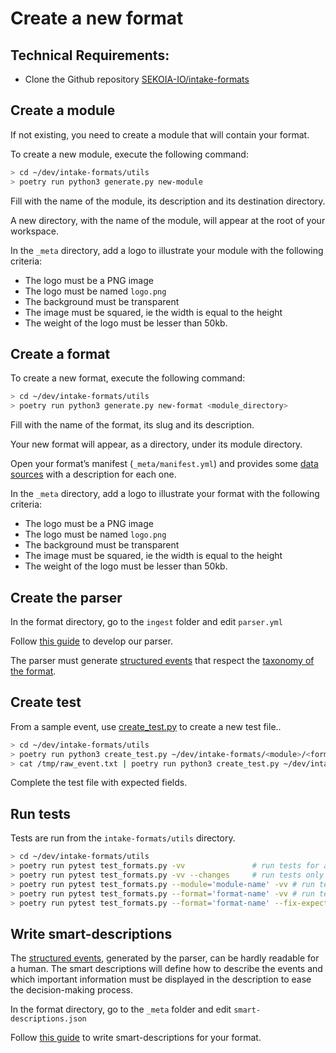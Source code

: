 # Create a new format

## Technical Requirements:

- Clone the Github repository [SEKOIA-IO/intake-formats](https://github.com/SEKOIA-IO/intake-formats)

## Create a module

If not existing, you need to create a module that will contain your format.

To create a new module, execute the following command:

```bash
> cd ~/dev/intake-formats/utils
> poetry run python3 generate.py new-module
```

Fill with the name of the module, its description and its destination directory.

A new directory, with the name of the module, will appear at the root of your workspace.

In the `_meta` directory, add a logo to illustrate your module with the following criteria:

- The logo must be a PNG image
- The logo must be named `logo.png`
- The background must be transparent
- The image must be squared, ie the width is equal to the height
- The weight of the logo must be lesser than 50kb.

## Create a format

To create a new format, execute the following command:

```bash
> cd ~/dev/intake-formats/utils
> poetry run python3 generate.py new-format <module_directory>
```

Fill with the name of the format, its slug and its description.

Your new format will appear, as a directory, under its module directory.

Open your format’s manifest (`_meta/manifest.yml`) and provides some [data sources](datasources.md) with a description for each one.

In the `_meta` directory, add a logo to illustrate your format with the following criteria:

- The logo must be a PNG image
- The logo must be named `logo.png`
- The background must be transparent
- The image must be squared, ie the width is equal to the height
- The weight of the logo must be lesser than 50kb.

## Create the parser

In the format directory, go to the `ingest` folder and edit `parser.yml`

Follow [this guide](parser.md) to develop our parser.

The parser must generate [structured events](structured_event.md) that respect the [taxonomy of the format](taxonomy.md).

## Create test

From a sample event, use [create_test.py](https://github.com/SEKOIA-IO/intake-formats/blob/main/utils/create_test.py) to create a new test file..

```bash
> cd ~/dev/intake-formats/utils
> poetry run python3 create_test.py ~/dev/intake-formats/<module>/<format>/tests/test_my_event.json <event>
> cat /tmp/raw_event.txt | poetry run python3 create_test.py ~/dev/intake-formats/<module>/<format>/tests/test_my_second_event.json -
```

Complete the test file with expected fields.

## Run tests

Tests are run from the `intake-formats/utils` directory. 

```bash
> cd ~/dev/intake-formats/utils
> poetry run pytest test_formats.py -vv               # run tests for all parsers
> poetry run pytest test_formats.py -vv --changes     # run tests only for updated parsers
> poetry run pytest test_formats.py --module='module-name' -vv # run tests for a specific module
> poetry run pytest test_formats.py --format='format-name' -vv # run tests for a specific format
> poetry run pytest test_formats.py --format='format-name' --fix-expectations # fix test expectations
```

## Write smart-descriptions

The [structured events](structured_event.md), generated by the parser, can be hardly readable for a human. The smart descriptions will define how to describe the events and which important information must be displayed in the description to ease the decision-making process.

In the format directory, go to the `_meta` folder and edit `smart-descriptions.json`

Follow [this guide](smartdescriptions.md) to write smart-descriptions for your format.
